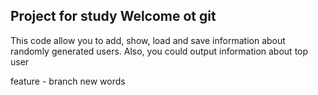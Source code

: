 ## Project for study Welcome ot git

This code allow you to add, show, load and save information about randomly generated 
users. Also, you could output information about top user

feature - branch new words

